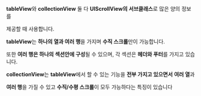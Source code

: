 
**tableView**와 **collectionView** 둘 다 **UIScrollView의 서브클래스**로 많은 양의 정보를

제공할 때 사용합니다.                   

**tableView**는 **하나의 열과 여러 행**을 가지며 **수직 스크롤**만이 가능합니다. 

또한 **여러 행은 하나의 섹션안에 구성**될 수 있으며, 각 섹션은 **헤더와 푸터**를 가지고 있습니다.

**collectionView**는 **tableView**에서 할 수 있는 기능을 **전부 가지고 있으면서** **여러 열**과 

**여러 행**을 가질 수 있고 **수직/수평 스크롤**이 모두 가능하다는 특징이 있습니다
